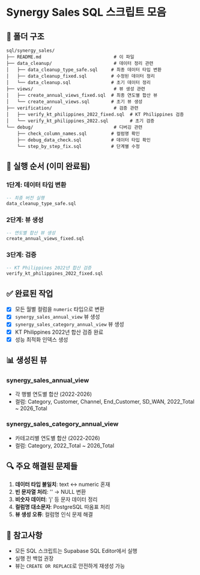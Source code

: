 # Synergy Sales SQL 스크립트 모음

## 📁 폴더 구조
```
sql/synergy_sales/
├── README.md                           # 이 파일
├── data_cleanup/                       # 데이터 정리 관련
│   ├── data_cleanup_type_safe.sql     # 최종 데이터 타입 변환
│   ├── data_cleanup_fixed.sql         # 수정된 데이터 정리
│   └── data_cleanup.sql               # 초기 데이터 정리
├── views/                              # 뷰 생성 관련
│   ├── create_annual_views_fixed.sql  # 최종 연도별 합산 뷰
│   └── create_annual_views.sql        # 초기 뷰 생성
├── verification/                       # 검증 관련
│   ├── verify_kt_philippines_2022_fixed.sql  # KT Philippines 검증
│   └── verify_kt_philippines_2022.sql        # 초기 검증
└── debug/                              # 디버깅 관련
    ├── check_column_names.sql         # 컬럼명 확인
    ├── debug_data_check.sql           # 데이터 타입 확인
    └── step_by_step_fix.sql           # 단계별 수정
```

## 🚀 실행 순서 (이미 완료됨)

### 1단계: 데이터 타입 변환
```sql
-- 최종 버전 실행
data_cleanup_type_safe.sql
```

### 2단계: 뷰 생성
```sql
-- 연도별 합산 뷰 생성
create_annual_views_fixed.sql
```

### 3단계: 검증
```sql
-- KT Philippines 2022년 합산 검증
verify_kt_philippines_2022_fixed.sql
```

## ✅ 완료된 작업
- [x] 모든 월별 컬럼을 `numeric` 타입으로 변환
- [x] `synergy_sales_annual_view` 뷰 생성
- [x] `synergy_sales_category_annual_view` 뷰 생성
- [x] KT Philippines 2022년 합산 검증 완료
- [x] 성능 최적화 인덱스 생성

## 📊 생성된 뷰

### synergy_sales_annual_view
- 각 행별 연도별 합산 (2022-2026)
- 컬럼: Category, Customer, Channel, End_Customer, SD_WAN, 2022_Total ~ 2026_Total

### synergy_sales_category_annual_view
- 카테고리별 연도별 합산 (2022-2026)
- 컬럼: Category, 2022_Total ~ 2026_Total

## 🔍 주요 해결된 문제들
1. **데이터 타입 불일치**: text ↔ numeric 혼재
2. **빈 문자열 처리**: '' → NULL 변환
3. **비숫자 데이터**: 'j' 등 문자 데이터 정리
4. **컬럼명 대소문자**: PostgreSQL 따옴표 처리
5. **뷰 생성 오류**: 컬럼명 인식 문제 해결

## 📝 참고사항
- 모든 SQL 스크립트는 Supabase SQL Editor에서 실행
- 실행 전 백업 권장
- 뷰는 `CREATE OR REPLACE`로 안전하게 재생성 가능 
